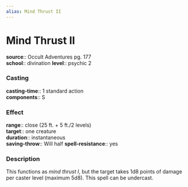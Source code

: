 ```yaml
---
alias: Mind Thrust II
---
```


# Mind Thrust II 

**source**:: Occult Adventures pg. 177  
**school**:: divination
**level**:: psychic 2

### Casting 

**casting-time**:: 1 standard action  
**components**:: S

### Effect 

**range**:: close (25 ft. + 5 ft./2 levels)  
**target**:: one creature  
**duration**:: instantaneous  
**saving-throw**:: Will half
**spell-resistance**:: yes

### Description 

This functions as *mind thrust I*, but the target takes 1d8 points of damage per caster level (maximum 5d8). This spell can be undercast.

